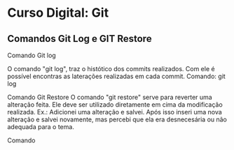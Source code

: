 # Curso Digital: Git

## Comandos Git Log e GIT Restore

Comando Git log 

O comando "git log", traz o histótico dos commits realizados. Com ele é possível encontras as laterações realizadas em cada commit. 
Comando: 
git log

Comando Git Restore
O comando "git restore" serve para reverter uma alteração feita. Ele deve ser utilizado diretamente em cima da modificação realizada. 
Ex.: Adicionei uma alteração e salvei. Após isso inseri uma nova alteração e salvei novamente, mas percebi que ela era desnecesária ou não adequada para o tema. 

Comando




